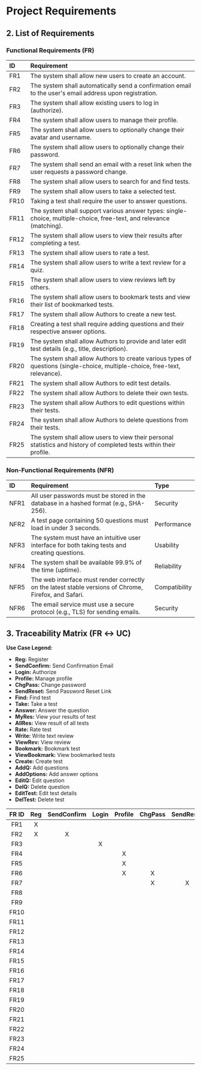 # Project Requirements

## 2. List of Requirements

### Functional Requirements (FR)

| ID | Requirement |
| :--- | :--- |
| FR1 | The system shall allow new users to create an account. |
| FR2 | The system shall automatically send a confirmation email to the user's email address upon registration. |
| FR3 | The system shall allow existing users to log in (authorize). |
| FR4 | The system shall allow users to manage their profile. |
| FR5 | The system shall allow users to optionally change their avatar and username. |
| FR6 | The system shall allow users to optionally change their password. |
| FR7 | The system shall send an email with a reset link when the user requests a password change. |
| FR8 | The system shall allow users to search for and find tests. |
| FR9 | The system shall allow users to take a selected test. |
| FR10 | Taking a test shall require the user to answer questions. |
| FR11 | The system shall support various answer types: single-choice, multiple-choice, free-text, and relevance (matching). |
| FR12 | The system shall allow users to view their results after completing a test. |
| FR13 | The system shall allow users to rate a test. |
| FR14 | The system shall allow users to write a text review for a quiz. |
| FR15 | The system shall allow users to view reviews left by others. |
| FR16 | The system shall allow users to bookmark tests and view their list of bookmarked tests. |
| FR17 | The system shall allow Authors to create a new test. |
| FR18 | Creating a test shall require adding questions and their respective answer options. |
| FR19 | The system shall allow Authors to provide and later edit test details (e.g., title, description). |
| FR20 | The system shall allow Authors to create various types of questions (single-choice, multiple-choice, free-text, relevance). |
| FR21 | The system shall allow Authors to edit test details. |
| FR22 | The system shall allow Authors to delete their own tests. |
| FR23 | The system shall allow Authors to edit questions within their tests. |
| FR24 | The system shall allow Authors to delete questions from their tests. |
| FR25 | The system shall allow users to view their personal statistics and history of completed tests within their profile. |

### Non-Functional Requirements (NFR)

| ID | Requirement | Type |
| :--- | :--- | :--- |
| NFR1 | All user passwords must be stored in the database in a hashed format (e.g., SHA-256). | Security |
| NFR2 | A test page containing 50 questions must load in under 3 seconds. | Performance |
| NFR3 | The system must have an intuitive user interface for both taking tests and creating questions. | Usability |
| NFR4 | The system shall be available 99.9% of the time (uptime). | Reliability |
| NFR5 | The web interface must render correctly on the latest stable versions of Chrome, Firefox, and Safari. | Compatibility |
| NFR6 | The email service must use a secure protocol (e.g., TLS) for sending emails. | Security |

## 3. Traceability Matrix (FR ↔ UC)

**Use Case Legend:**

* **Reg:** Register 
* **SendConfirm:** Send Confirmation Email 
* **Login:** Authorize 
* **Profile:** Manage profile 
* **ChgPass:** Change password 
* **SendReset:** Send Password Reset Link 
* **Find:** Find test 
* **Take:** Take a test 
* **Answer:** Answer the question 
* **MyRes:** View your results of test 
* **AllRes:** View result of all tests 
* **Rate:** Rate test 
* **Write:** Write text review 
* **ViewRev:** View review 
* **Bookmark:** Bookmark test 
* **ViewBookmark:** View bookmarked tests 
* **Create:** Create test 
* **AddQ:** Add questions 
* **AddOptions:** Add answer options 
* **EditQ:** Edit question 
* **DelQ:** Delete question 
* **EditTest:** Edit test details 
* **DelTest:** Delete test 

| FR ID | Reg | SendConfirm | Login | Profile | ChgPass | SendReset | Find | Take | Answer | MyRes | AllRes | Rate | Write | ViewRev | Bookmark | ViewBookmark | Create | AddQ | AddOptions | EditQ | DelQ | EditTest | DelTest |
| :---: | :---: | :---: | :---: | :---: | :---: | :---: | :---: | :---: | :---: | :---: | :---: | :---: | :---: | :---: | :---: | :---: | :---: | :---: | :---: | :---: | :---: | :---: | :---: |
| FR1 | X |  |  |  |  |  |  |  |  |  |  |  |  |  |  |  |  |  |  |  |  |  |  |
| FR2 | X | X |  |  |  |  |  |  |  |  |  |  |  |  |  |  |  |  |  |  |  |  |
| FR3 |  |  | X |  |  |  |  |  |  |  |  |  |  |  |  |  |  |  |  |  |  |  |
| FR4 |  |  |  | X |  |  |  |  |  |  |  |  |  |  |  |  |  |  |  |  |  |  |
| FR5 |  |  |  | X |  |  |  |  |  |  |  |  |  |  |  |  |  |  |  |  |  |  |
| FR6 |  |  |  | X | X |  |  |  |  |  |  |  |  |  |  |  |  |  |  |  |  |  |
| FR7 |  |  |  |  | X | X |  |  |  |  |  |  |  |  |  |  |  |  |  |  |  |  |
| FR8 |  |  |  |  |  |  | X |  |  |  |  |  |  |  |  |  |  |  |  |  |  |  |
| FR9 |  |  |  |  |  |  |  | X |  |  |  |  |  |  |  |  |  |  |  |  |  |  |
| FR10 |  |  |  |  |  |  |  | X | X |  |  |  |  |  |  |  |  |  |  |  |  |  |
| FR11 |  |  |  |  |  |  |  | X | X |  |  |  |  |  |  |  |  |  |  |  |  |  |
| FR12 |  |  |  |  |  |  |  | X |  | X |  |  |  |  |  |  |  |  |  |  |  |  |
| FR13 |  |  |  |  |  |  |  |  |  |  | X | X |  |  |  |  |  |  |  |  |  |  |
| FR14 |  |  |  |  |  |  |  |  |  |  | X |  | X |  |  |  |  |  |  |  |  |  |
| FR15 |  |  |  |  |  |  |  |  |  |  |  |  |  | X |  |  |  |  |  |  |  |  |
| FR16 |  |  |  |  |  |  |  |  |  |  |  |  |  |  | X | X |  |  |  |  |  |  |
| FR17 |  |  |  |  |  |  |  |  |  |  |  |  |  |  |  |  | X |  |  |  |  |  |
| FR18 |  |  |  |  |  |  |  |  |  |  |  |  |  |  |  |  | X | X | X |  |  |  |
| FR19 |  |  |  |  |  |  |  |  |  |  |  |  |  |  |  |  | X |  |  |  | X |  |
| FR20 |  |  |  |  |  |  |  |  |  |  |  |  |  |  |  |  |  | X |  |  |  |  |
| FR21 |  |  |  |  |  |  |  |  |  |  |  |  |  |  |  |  |  |  |  |  | X |  |
| FR22 |  |  |  |  |  |  |  |  |  |  |  |  |  |  |  |  |  |  |  |  |  | X |
| FR23 |  |  |  |  |  |  |  |  |  |  |  |  |  |  |  |  |  |  |  | X |  |  |
| FR24 |  |  |  |  |  |  |  |  |  |  |  |  |  |  |  |  |  |  |  |  | X |  |
| FR25 |  |  |  |  |  |  |  |  |  |  | X |  |  |  |  |  |  |  |  |  |  |  |

